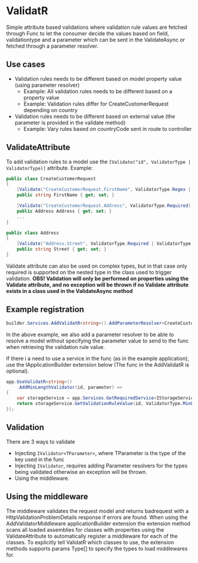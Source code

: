# ValidatR
Simple attribute based validations where validation rule values are fetched through Func to let the consumer decide the values based on field, validationtype and a parameter which can be sent in the ValidateAsync or fetched through a parameter resolver.
## Use cases
* Validation rules needs to be different based on model property value (using parameter resolver)
  * Example: All validation rules needs to be different based on a property value
  * Example: Validation rules differ for CreateCustomerRequest depending on country
* Validation rules needs to be different based on external value (the parameter is provided in the validate method)
  * Example: Vary rules based on countryCode sent in route to controller

## ValidateAttribute
To add validation rules to a model use the ```[Validate("id", ValidatorType | ValidatorType)]``` attribute.
Example:
```csharp
public class CreateCustomerRequest 
{
    [Validate("CreateCustomerRequest.FirstName", ValidatorType.Regex | ValidatorType.Required)]
    public string FirstName { get; set; }

    [Validate("CreateCustomerRequest.Address", ValidatorType.Required)]
    public Address Address { get; set; }
    ...
}

public class Address
{
    [Validate("Address.Street", ValidatorType.Required | ValidatorType.MaxLength)]
    public string Street { get; set; }
}
```
Validate attribute can also be used on complex types, but in that case only required is supported on the nested type in the class used to trigger validation.
**OBS! Validation will only be performed on properties using the Validate attribute, and no exception will be thrown if no Validate attribute exists in a class used in the ValidateAsync method**

## Example registration
```csharp
builder.Services.AddValidatR<string>().AddParameterResolver<CreateCustomerRequest>(x => x.LastName);
```
In the above example, we also add a parameter resolver to be able to resolve a model without specifying the parameter value to send to the func when retrieving the validation rule value.

If there i a need to use a service in the func (as in the example application), use the IApplicationBuilder extension below (The func in the AddValidatR is optional).
```csharp
app.UseValidatR<string>()
    .AddMinLengthValidator(id, parameter) =>
{
    var storageService = app.Services.GetRequiredService<IStorageService>();
    return storageService.GetValidationRuleValue(id, ValidatorType.MinLength, parameter);
});
```

## Validation
There are 3 ways to validate
* Injecting ```IValidator<TParameter>```, where TParameter is the type of the key used in the func
* Injecting ```IValidator```, requires adding Parameter resolvers for the types being validated otherwise an exception will be thrown.
* Using the middleware.

## Using the middleware
The middleware validates the request model and returns badrequest with a HttpValidationProblemDetails response if errors are found. When using the AddValidatorMiddleware applicationBuilder extension the extension method scans all loaded assemblies for classes with properties using the ValidateAttribute to automatically register a middleware for each of the classes.
To explicitly tell ValidatR which classes to use, the extension methods supports params Type[] to specify the types to load middlewares for. 